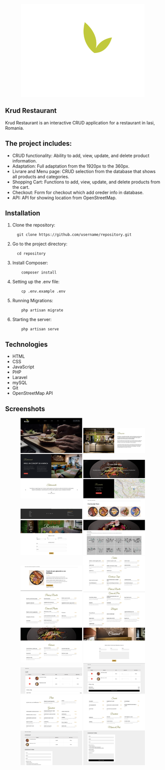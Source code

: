 <p align="center"><a href="public/favicon.ico" target="_blank"><img src="public/favicon.ico" width="400"></a></p>

## Krud Restaurant

Krud Restaurant is an interactive CRUD application for a restaurant in Iasi, Romania.


## The project includes:

- CRUD functionality: Ability to add, view, update, and delete product information.
- Adaptation: Full adaptation from the 1920px to the 360px.
- Livrare and Menu page: CRUD selection from the database that shows all products and categories.
- Shopping Cart: Functions to add, view, update, and delete products from the cart.
- Checkout: Form for checkout which add oreder info in database.
- API: API for showing location from OpenStreetMap.


## Installation

1. Clone the repository:
    ```
      git clone https://github.com/username/repository.git
    ```
2. Go to the project directory:
    ```
      cd repository
    ```
3. Install Composer:
    ```
        composer install
    ```
3. Setting up the .env file:
    ```
        cp .env.example .env
    ```
3. Running Migrations:
    ```
        php artisan migrate
    ```
3. Starting the server:
    ```
        php artisan serve
    ```
    

## Technologies

- HTML
- CSS
- JavaScript
- PHP
- Laravel
- mySQL
- Git
- OpenStreetMap API


## Screenshots
<p align="center">
    <img src="public/readme_photo/readme1.png" alt="Скриншот 1" width="200"/>
    <img src="public/readme_photo/readme2.png" alt="Скриншот 2" width="200"/>
    <img src="public/readme_photo/readme3.png" alt="Скриншот 3" width="200"/>
    <img src="public/readme_photo/readme4.png" alt="Скриншот 4" width="200"/>
    <img src="public/readme_photo/readme5.png" alt="Скриншот 5" width="200"/>
    <img src="public/readme_photo/readme6.png" alt="Скриншот 6" width="200"/>
    <img src="public/readme_photo/readme7.png" alt="Скриншот 7" width="200"/>
    <img src="public/readme_photo/readme8.png" alt="Скриншот 8" width="200"/>        
    <img src="public/readme_photo/readme9.png" alt="Скриншот 9" width="200"/>
    <img src="public/readme_photo/readme10.png" alt="Скриншот 10" width="200"/>
    <img src="public/readme_photo/readme11.png" alt="Скриншот 11" width="200"/>
    <img src="public/readme_photo/readme12.png" alt="Скриншот 12" width="200"/>
    <img src="public/readme_photo/readme13.png" alt="Скриншот 13" width="200"/>
    <img src="public/readme_photo/readme14.png" alt="Скриншот 14" width="200"/>
    <img src="public/readme_photo/readme15.png" alt="Скриншот 15" width="200"/>
    <img src="public/readme_photo/readme16.png" alt="Скриншот 16" width="200"/>
    <img src="public/readme_photo/readme17.png" alt="Скриншот 17" width="200"/>
    <img src="public/readme_photo/readme18.png" alt="Скриншот 18" width="200"/>        
    <img src="public/readme_photo/readme19.png" alt="Скриншот 19" width="200"/>
    <img src="public/readme_photo/readme20.png" alt="Скриншот 20" width="200"/>
    <img src="public/readme_photo/readme21.png" alt="Скриншот 21" width="200"/>
    <img src="public/readme_photo/readme22.png" alt="Скриншот 22" width="200"/>
</p>

